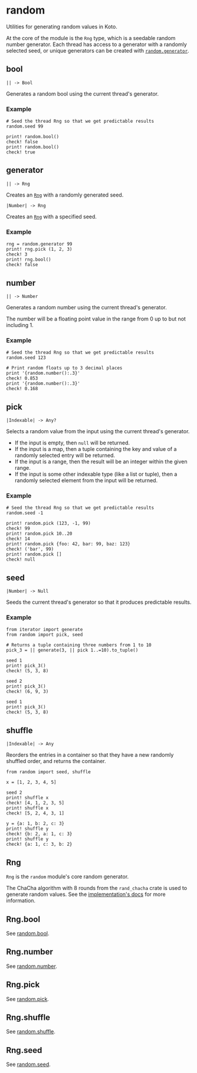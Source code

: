 # random

Utilities for generating random values in Koto.

At the core of the module is the `Rng` type, which is a seedable random
number generator. Each thread has access to a generator with a randomly
selected seed, or unique generators can be created with [`random.generator`](#generator).

## bool

```kototype
|| -> Bool
```

Generates a random bool using the current thread's generator.

### Example

```koto
# Seed the thread Rng so that we get predictable results
random.seed 99

print! random.bool()
check! false
print! random.bool()
check! true
```

## generator

```kototype
|| -> Rng
```

Creates an [`Rng`](#rng) with a randomly generated seed.

```kototype
|Number| -> Rng
```

Creates an [`Rng`](#rng) with a specified seed.



### Example

```koto
rng = random.generator 99
print! rng.pick (1, 2, 3)
check! 3
print! rng.bool()
check! false
```


## number

```kototype
|| -> Number
```

Generates a random number using the current thread's generator.

The number will be a floating point value in the range from 0 up to but not
including 1.

### Example

```koto
# Seed the thread Rng so that we get predictable results
random.seed 123

# Print random floats up to 3 decimal places
print '{random.number():.3}'
check! 0.853
print '{random.number():.3}'
check! 0.168
```

## pick

```kototype
|Indexable| -> Any?
```

Selects a random value from the input using the current thread's generator.

- If the input is empty, then `null` will be returned.
- If the input is a map, then a tuple containing the key and value of a
  randomly selected entry will be returned.
- If the input is a range, then the result will be an integer within the given
  range.
- If the input is some other indexable type (like a list or tuple), 
  then a randomly selected element from the input will be returned. 

### Example

```koto
# Seed the thread Rng so that we get predictable results
random.seed -1

print! random.pick (123, -1, 99)
check! 99
print! random.pick 10..20
check! 14
print! random.pick {foo: 42, bar: 99, baz: 123}
check! ('bar', 99)
print! random.pick []
check! null
```

## seed

```kototype
|Number| -> Null
```

Seeds the current thread's generator so that it produces predictable results.

### Example

```koto
from iterator import generate
from random import pick, seed

# Returns a tuple containing three numbers from 1 to 10
pick_3 = || generate(3, || pick 1..=10).to_tuple()

seed 1
print! pick_3()
check! (5, 3, 8)

seed 2
print! pick_3()
check! (6, 9, 3)

seed 1
print! pick_3()
check! (5, 3, 8)
```

## shuffle

```kototype
|Indexable| -> Any
```

Reorders the entries in a container so that they have a new randomly shuffled order,
and returns the container.

```koto
from random import seed, shuffle

x = [1, 2, 3, 4, 5]

seed 2
print! shuffle x
check! [4, 1, 2, 3, 5]
print! shuffle x
check! [5, 2, 4, 3, 1]

y = {a: 1, b: 2, c: 3}
print! shuffle y
check! {b: 2, a: 1, c: 3}
print! shuffle y
check! {a: 1, c: 3, b: 2}
```

## Rng

`Rng` is the `random` module's core random generator.

The ChaCha algorithm with 8 rounds from the `rand_chacha` crate is used to
generate random values. 
See the [implementation's docs][chacha-docs] for more information.

## Rng.bool

See [random.bool](#bool).

## Rng.number

See [random.number](#number).

## Rng.pick

See [random.pick](#pick).

## Rng.shuffle

See [random.shuffle](#shuffle).

## Rng.seed

See [random.seed](#seed).


[chacha-docs]: https://docs.rs/rand_chacha/latest/rand_chacha/struct.ChaCha8Rng.html
